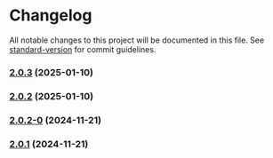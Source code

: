 # Changelog

All notable changes to this project will be documented in this file. See [standard-version](https://github.com/conventional-changelog/standard-version) for commit guidelines.

### [2.0.3](https://github.com/joabssilveira/fwork-jsts-server/compare/v2.0.2...v2.0.3) (2025-01-10)

### [2.0.2](https://github.com/joabssilveira/fwork-jsts-server/compare/v2.0.2-0...v2.0.2) (2025-01-10)

### [2.0.2-0](https://github.com/joabssilveira/fwork-jsts-server/compare/v2.0.1...v2.0.2-0) (2024-11-21)

### [2.0.1](https://github.com/joabssilveira/fwork-jsts-server/compare/v0.1.1...v2.0.1) (2024-11-21)
